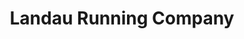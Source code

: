 ---
title: "Landau Running Company"
url: /landau-in-der-pfalz/landau-running-company/
shop: Sport
---